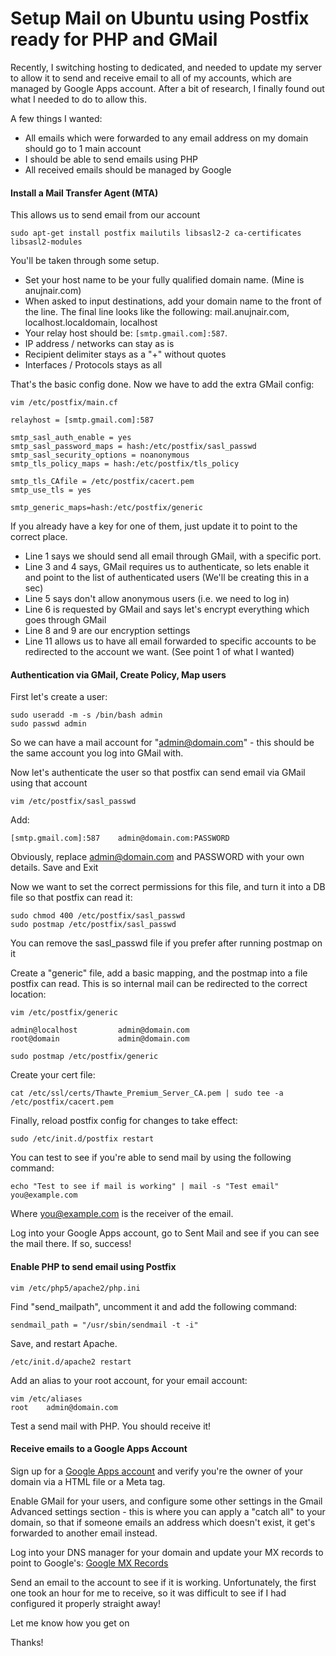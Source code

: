 # Setup Mail on Ubuntu using Postfix ready for PHP and GMail

Recently, I switching hosting to dedicated, and needed to update my server to allow it to send and receive email to all of my accounts, which are managed by Google Apps account. After a bit of research, I finally found out what I needed to do to allow this.

A few things I wanted:

* All emails which were forwarded to any email address on my domain should go to 1 main account
* I should be able to send emails using PHP
* All received emails should be managed by Google

#### Install a Mail Transfer Agent (MTA)

This allows us to send email from our account

```
sudo apt-get install postfix mailutils libsasl2-2 ca-certificates libsasl2-modules
```

You'll be taken through some setup.


* Set your host name to be your fully qualified domain name. (Mine is anujnair.com)
* When asked to input destinations, add your domain name to the front of the line. The final line looks like the following: mail.anujnair.com, localhost.localdomain, localhost
* Your relay host should be: `[smtp.gmail.com]:587`.
* IP address / networks can stay as is
* Recipient delimiter stays as a "+" without quotes
* Interfaces / Protocols stays as all

That's the basic config done. Now we have to add the extra GMail config:

```
vim /etc/postfix/main.cf

relayhost = [smtp.gmail.com]:587

smtp_sasl_auth_enable = yes
smtp_sasl_password_maps = hash:/etc/postfix/sasl_passwd
smtp_sasl_security_options = noanonymous
smtp_tls_policy_maps = hash:/etc/postfix/tls_policy

smtp_tls_CAfile = /etc/postfix/cacert.pem
smtp_use_tls = yes

smtp_generic_maps=hash:/etc/postfix/generic
```

If you already have a key for one of them, just update it to point to the correct place.


* Line 1 says we should send all email through GMail, with a specific port.
* Line 3 and 4 says, GMail requires us to authenticate, so lets enable it and point to the list of authenticated users (We'll be creating this in a sec)
* Line 5 says don't allow anonymous users (i.e. we need to log in)
* Line 6 is requested by GMail and says let's encrypt everything which goes through GMail
* Line 8 and 9 are our encryption settings
* Line 11 allows us to have all email forwarded to specific accounts to be redirected to the account we want. (See point 1 of what I wanted)

#### Authentication via GMail, Create Policy, Map users

First let's create a user:

```
sudo useradd -m -s /bin/bash admin
sudo passwd admin
```

So we can have a mail account for "admin@domain.com" - this should be the same account you log into GMail with.

Now let's authenticate the user so that postfix can send email via GMail using that account

```
vim /etc/postfix/sasl_passwd
```

Add:

```
[smtp.gmail.com]:587    admin@domain.com:PASSWORD
```

Obviously, replace admin@domain.com and PASSWORD with your own details. Save and Exit

Now we want to set the correct permissions for this file, and turn it into a DB file so that postfix can read it:

```
sudo chmod 400 /etc/postfix/sasl_passwd
sudo postmap /etc/postfix/sasl_passwd
```

You can remove the sasl_passwd file if you prefer after running postmap on it

Create a "generic" file, add a basic mapping, and the postmap into a file postfix can read. This is so internal mail can be redirected to the correct location:

```
vim /etc/postfix/generic

admin@localhost         admin@domain.com
root@domain             admin@domain.com

sudo postmap /etc/postfix/generic
```

Create your cert file:

```
cat /etc/ssl/certs/Thawte_Premium_Server_CA.pem | sudo tee -a /etc/postfix/cacert.pem
```

Finally, reload postfix config for changes to take effect:

```
sudo /etc/init.d/postfix restart
```

You can test to see if you're able to send mail by using the following command:

```
echo "Test to see if mail is working" | mail -s "Test email" you@example.com
```

Where you@example.com is the receiver of the email.

Log into your Google Apps account, go to Sent Mail and see if you can see the mail there.
If so, success!

#### Enable PHP to send email using Postfix

```
vim /etc/php5/apache2/php.ini
```

Find "send_mailpath", uncomment it and add the following command:

```
sendmail_path = "/usr/sbin/sendmail -t -i"
```

Save, and restart Apache.

```
/etc/init.d/apache2 restart
```

Add an alias to your root account, for your email account:

```
vim /etc/aliases
root    admin@domain.com
```

Test a send mail with PHP. You should receive it!

#### Receive emails to a Google Apps Account

Sign up for a [Google Apps account](http://admin.google.com) and verify you're the owner of your domain via a HTML file or a Meta tag.

Enable GMail for your users, and configure some other settings in the Gmail Advanced settings section - this is where you can apply a "catch all" to your domain, so that if someone emails an address which doesn't exist, it get's forwarded to another email instead.

Log into your DNS manager for your domain and update your MX records to point to Google's:
[Google MX Records](https://support.google.com/a/answer/174125?hl=en)

Send an email to the account to see if it is working. Unfortunately, the first one took an hour for me to receive, so it was difficult to see if I had configured it properly straight away!

Let me know how you get on

Thanks!
